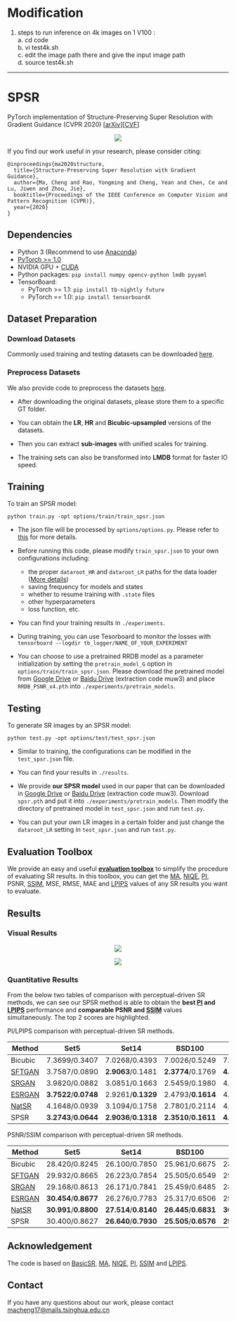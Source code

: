 # Modification
1. steps to run inference on 4k images on 1 V100 : <br>
      a. cd code <br>
      b. vi test4k.sh <br>
      c. edit the image path there and give the input image path <br>
      d. source test4k.sh <br>
-----------------------------------------------------
# SPSR

PyTorch implementation of Structure-Preserving Super Resolution with Gradient Guidance (CVPR 2020) \[[arXiv](https://arxiv.org/abs/2003.13081)\]\[[CVF](http://openaccess.thecvf.com/content_CVPR_2020/html/Ma_Structure-Preserving_Super_Resolution_With_Gradient_Guidance_CVPR_2020_paper.html)\]
<p align="center">
  <img src="visual_results/fig2.png">
</p>

If you find our work useful in your research, please consider citing:
```
@inproceedings{ma2020structure,
  title={Structure-Preserving Super Resolution with Gradient Guidance},
  author={Ma, Cheng and Rao, Yongming and Cheng, Yean and Chen, Ce and Lu, Jiwen and Zhou, Jie},
  booktitle={Proceedings of the IEEE Conference on Computer Vision and Pattern Recognition (CVPR)},
  year={2020}
}
```



## Dependencies

- Python 3 (Recommend to use [Anaconda](https://www.anaconda.com/download/#linux))
- [PyTorch >= 1.0](https://pytorch.org/)
- NVIDIA GPU + [CUDA](https://developer.nvidia.com/cuda-downloads)
- Python packages: `pip install numpy opencv-python lmdb pyyaml`
- TensorBoard: 
  - PyTorch >= 1.1: `pip install tb-nightly future`
  - PyTorch == 1.0: `pip install tensorboardX`



## Dataset Preparation

### Download Datasets

Commonly used training and testing datasets can be downloaded [here](https://github.com/xinntao/BasicSR/wiki/Prepare-datasets-in-LMDB-format).

### Preprocess Datasets

We also provide code to preprocess the datasets [here](https://github.com/Maclory/SPSR/tree/master/preprocess). 

- After downloading the original datasets, please store them to a specific GT folder. 

- You can obtain the **LR**, **HR** and **Bicubic-upsampled** versions of the datasets.  

- Then you can extract **sub-images** with unified scales for training. 

- The training sets can also be transformed into **LMDB** format for faster IO speed. 


## Training 

To train an SPSR model: 

`python train.py -opt options/train/train_spsr.json`

- The json file will be processed by `options/options.py`. Please refer to [this](https://github.com/Maclory/SPSR/tree/master/code/options/README.md) for more details.

- Before running this code, please modify `train_spsr.json` to your own configurations including: 
  - the proper `dataroot_HR` and `dataroot_LR` paths for the data loader ([More details](https://github.com/Maclory/SPSR/tree/master/code/data/README.md))
  - saving frequency for models and states
  - whether to resume training with `.state` files
  - other hyperparameters
  - loss function, etc. 

- You can find your training results in `./experiments`.

- During training, you can use Tesorboard to monitor the losses with
`tensorboard --logdir tb_logger/NAME_OF_YOUR_EXPERIMENT`

- You can choose to use a pretrained RRDB model as a parameter initialization by setting the `pretrain_model_G` option in `options/train/train_spsr.json`. Please download the pretrained model from [Google Drive](https://drive.google.com/drive/folders/1c4EbfI6X4KzCiyg1H7TA6rJY-HVgvS3q?usp=sharing) or [Baidu Drive](https://pan.baidu.com/s/1bcDiD07aTUO2THmEXZJaiA) (extraction code muw3) and place `RRDB_PSNR_x4.pth` into `./experiments/pretrain_models`. 


## Testing

To generate SR images by an SPSR model:

`python test.py -opt options/test/test_spsr.json`

- Similar to training, the configurations can be modified in the `test_spsr.json` file.

- You can find your results in `./results`.

- We provide **our SPSR model** used in our paper that can be downloaded in [Google Drive](https://drive.google.com/drive/folders/1c4EbfI6X4KzCiyg1H7TA6rJY-HVgvS3q?usp=sharing) or [Baidu Drive](https://pan.baidu.com/s/1bcDiD07aTUO2THmEXZJaiA) (extraction code muw3). Download `spsr.pth` and put it into `./experiments/pretrain_models`. Then modify the directory of pretrained model in `test_spsr.json` and run `test.py`. 

- You can put your own LR images in a certain folder and just change the `dataroot_LR` setting in `test_spsr.json` and run `test.py`. 

## Evaluation Toolbox

We provide an easy and useful [**evaluation toolbox**](https://github.com/Maclory/SPSR/tree/master/metrics) to simplify the procedure of evaluating SR results. In this toolbox, you can get the [MA](https://github.com/chaoma99/sr-metric), [NIQE](https://github.com/csjunxu/Bovik_NIQE_SPL2013), [PI](https://github.com/roimehrez/PIRM2018), PSNR, [SSIM](https://ece.uwaterloo.ca/~z70wang/research/ssim), MSE, RMSE, MAE and [LPIPS](https://github.com/richzhang/PerceptualSimilarity) values of any SR results you want to evaluate. 

## Results 
### Visual Results
<p align="center">
  <img src="visual_results/fig4.png">
</p>
<p align="center">
  <img src="visual_results/fig5.png">
</p>

### Quantitative Results

From the below two tables of comparison with perceptual-driven SR methods, we can see our SPSR method is able to obtain the **best [PI](https://github.com/roimehrez/PIRM2018) and [LPIPS](https://github.com/richzhang/PerceptualSimilarity)** performance and **comparable PSNR and [SSIM](https://ece.uwaterloo.ca/~z70wang/research/ssim)** values simultaneously. The top 2 scores are highlighted.

PI/LPIPS comparison with perceptual-driven SR methods.

| Method                                        | Set5                    | Set14                   | BSD100                  | General100              | Urban100                |
| --------------------------------------------- | ----------------------- | ----------------------- | ----------------------- | ----------------------- | ----------------------- |
| Bicubic                                       | 7\.3699/0\.3407         | 7\.0268/0\.4393         | 7\.0026/0\.5249         | 7\.9365/0\.3528         | 6\.9435/0\.4726         |
| [SFTGAN](https://github.com/xinntao/SFTGAN)   | 3\.7587/0\.0890         | **2\.9063**/0\.1481     | **2\.3774**/0\.1769     | **4\.2878**/0\.1030     | **3\.6136**/0\.1433     |
| [SRGAN](https://github.com/tensorlayer/srgan) | 3\.9820/0\.0882         | 3\.0851/0\.1663         | 2\.5459/0\.1980         | 4\.3757/0\.1055         | 3\.6980/0\.1551         |
| [ESRGAN](https://github.com/xinntao/ESRGAN)   | **3\.7522**/**0\.0748** | 2\.9261/**0\.1329**     | 2\.4793/**0\.1614**     | 4\.3234/**0\.0879**     | 3\.7704/**0\.1229**     |
| [NatSR](https://github.com/JWSoh/NatSR)       | 4\.1648/0\.0939         | 3\.1094/0\.1758         | 2\.7801/0\.2114         | 4\.6262/0\.1117         | 3\.6523/0\.1500         |
| SPSR                                          | **3\.2743**/**0\.0644** | **2\.9036**/**0\.1318** | **2\.3510**/**0\.1611** | **4\.0991**/**0\.0863** | **3\.5511**/**0\.1184** |

PSNR/SSIM comparison with perceptual-driven SR methods.

| Method                                        | Set5                    | Set14                   | BSD100                  | General100              | Urban100                |
| --------------------------------------------- | ----------------------- | ----------------------- | ----------------------- | ----------------------- | ----------------------- |
| Bicubic                                       | 28\.420/0\.8245         | 26\.100/0\.7850         | 25\.961/0\.6675         | 28\.018/0\.8282         | 23\.145/0\.9011         |
| [SFTGAN](https://github.com/xinntao/SFTGAN)   | 29\.932/0\.8665         | 26\.223/0\.7854         | 25\.505/0\.6549         | 29\.026/0\.8508         | 24\.013/0\.9364         |
| [SRGAN](https://github.com/tensorlayer/srgan) | 29\.168/0\.8613         | 26\.171/0\.7841         | 25\.459/0\.6485         | 28\.575/0\.8541         | 24\.397/0\.9381         |
| [ESRGAN](https://github.com/xinntao/ESRGAN)   | **30\.454**/**0\.8677** | 26\.276/0\.7783         | 25\.317/0\.6506         | 29\.412/**0\.8546**     | 24\.360/0\.9453         |
| [NatSR](https://github.com/JWSoh/NatSR)       | **30\.991**/**0\.8800** | **27\.514**/**0\.8140** | **26\.445**/**0\.6831** | **30\.346**/**0\.8721** | **25\.464**/**0\.9505** |
| SPSR                                          | 30\.400/0\.8627         | **26\.640**/**0\.7930** | **25\.505**/**0\.6576** | **29\.414**/0\.8537 | **24\.799**/**0\.9481** |

## Acknowledgement
The code is based on [BasicSR](https://github.com/xinntao/BasicSR), [MA](https://github.com/chaoma99/sr-metric), [NIQE](https://github.com/csjunxu/Bovik_NIQE_SPL2013), [PI](https://github.com/roimehrez/PIRM2018), [SSIM](https://ece.uwaterloo.ca/~z70wang/research/ssim) and [LPIPS](https://github.com/richzhang/PerceptualSimilarity). 

## Contact 
If you have any questions about our work, please contact <macheng17@mails.tsinghua.edu.cn>
